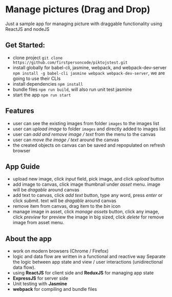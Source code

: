# Manage pictures (Drag and Drop)
Just a sample app for managing picture with draggable functionality using ReactJS and nodeJS

## Get Started:

- clone project `git clone https://github.com/firstpersoncode/piktojstest.git`
- install globally for babel-cli, jasmine, webpack, and webpack-dev-server `npm install -g babel-cli jasmine webpack webpack-dev-server`, we are going to use their CLIs
- install dependencies `npm install`
- bundle files `npm run build`, will also run unit test jasmine
- start the app `npm run start`

## Features

- user can see the existing images from folder `images` to the images list
- user can *upload image* to folder `images` and directly added to images list
- user can *add and remove image / text* from the menu to the canvas
- user can *move the image / text* around the canvas
- the created objects on canvas can be saved and repopulated on refresh browser

## App Guide

- upload new image, click *input* field, pick image, and click *upload* button
- add image to canvas, click image thumbnail under *asset* menu. image will be *dragable* around canvas
- add text to canvas, click *add text* button, type any word, press *enter* or click *submit*. text will be *dragable* around canvas
- remove item from canvas, drag item to the *bin* icon
- manage image in asset, click *manage assets* button, click any image, click *preview* for preview the image in big sized, click *delete* for remove image from asset menu.

## About the app

- work on modern browsers (Chrome / Firefox)
- logic and data flow are written in a functional and reactive way
    Separate the logic between app state and view / user interactions (unidirectional data flow).
- using **ReactJS** for client side and **ReduxJS** for managing app state
- **ExpressJS** for server side
- Unit testing with **Jasmine**
- **webpack** for compiling and bundle files
